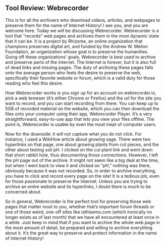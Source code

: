 ## Tool Review: Webrecorder

This is for all the archivers who download videos, articles, and webpages to preserve them for the name of Internet History! 
I see you, and you are welcome here. Today we will be discussing Webrecorder. Webrecorder is a tool that “records” web pages and archives 
them in the most dynamic state that it can be. It is a project by Rhizome, an online organization that champions preserves digital art, 
and funded by the Andrew W. Mellon Foundation, an organization whose goal is to preserve the humanities. Going off these organizations’ 
goals, Webrecorder is best used to archive and preserve parts of the internet. The Internet is forever, but it is also full of dead links 
and missing pages. The duty of archiving these pages falls onto the average person who feels the desire to preserve the web, 
specifically their favorite website or forum, which is a valid duty for those reading who feel this desire.

How Webrecorder works is you sign up for an account on webrecorder.io, pick a web browser (it’s either Chrome or Firefox) and the url 
for the site you want to record, and you can start recording from there. You can keep up to 5GB of recorded material on the website, 
which you can then download the files onto your computer using their app, Webrecorder Player. It’s a very straightforward, easy-to-use 
app that lets you view your files offline. The point is, Webrecorder is usable by even the most inept of computer users.

Now for the downside: it will not capture what you do not click. For instance, I used a WikiHow article about growing sage. There were 
two hyperlinks on that page, one about growing plants from cut pieces, and the other about testing soil pH. I clicked on the cut plant
link and went down that short rabbit hole, thus documenting those connections. However, I left the pH page out of the archive. It might
not seem like a big deal at the time, but when I went back to view it and clicked on “pH,” nothing was there, obviously because it was 
not recorded. So, in order to archive everything, you have to click and record every page on the site! It is a tedious job, even for 
those passionate to preserve the Internet. Unless you are trying to archive an entire website and its hyperlinks, I doubt there is much
to be concerned about.

So in general, Webrecorder is the perfect tool for preserving those web pages that matter most to you, whether that’s important forum 
threads or one of those weird, one-off sites like isthisemo.com (which ironically no longer exists as of last month) that we have all 
encountered at least once in a while. Just keep in mind that if you want to archive the whole web page in the most amount of detail,
be prepared and willing to archive everything about it. It’s the great way to preserve and protect information in the name of Internet 
History!
